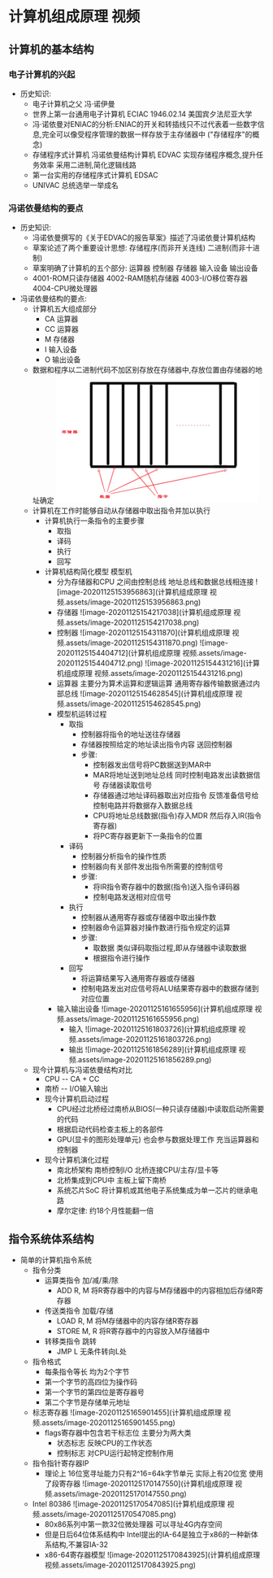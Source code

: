 # 计算机组成原理 视频

## 计算机的基本结构

### 电子计算机的兴起

-   历史知识:
    -   电子计算机之父 冯·诺伊曼
    -   世界上第一台通用电子计算机 ECIAC 1946.02.14 美国宾夕法尼亚大学
    -   冯·诺依曼对ENIAC的分析:ENIAC的开关和转插线只不过代表着一些数字信息,完全可以像受程序管理的数据一样存放于主存储器中  ("存储程序"的概念)
    -   存储程序式计算机 冯诺依曼结构计算机 EDVAC 实现存储程序概念,提升任务效率 采用二进制,简化逻辑线路
    -   第一台实用的存储程序式计算机 EDSAC
    -   UNIVAC 总统选举一举成名

### 冯诺依曼结构的要点

-   历史知识:
    -   冯诺依曼撰写的《关于EDVAC的报告草案》描述了冯诺依曼计算机结构
    -   草案论述了两个重要设计思想: 存储程序(而非开关连线) 二进制(而非十进制)
    -   草案明确了计算机的五个部分: 运算器 控制器 存储器 输入设备 输出设备
    -   4001-ROM只读存储器 4002-RAM随机存储器 4003-I/O移位寄存器  4004-CPU微处理器
-   冯诺依曼结构的要点:
    -   计算机五大组成部分
        -   CA 运算器
        -   CC 运算器
        -   M 存储器
        -   I 输入设备
        -   O 输出设备
    -   数据和程序以二进制代码不加区别存放在存储器中,存放位置由存储器的地址确定
        <img src="计算机组成原理 视频.assets/image-20201125161343578.png" alt="image-20201125161343578" style="zoom:50%;" />
    -   计算机在工作时能够自动从存储器中取出指令并加以执行
        -   计算机执行一条指令的主要步骤
            -   取指
            -   译码
            -   执行
            -   回写
        -   计算机结构简化模型 模型机
            -   分为存储器和CPU 之间由控制总线 地址总线和数据总线相连接
                ![image-20201125153956863](计算机组成原理 视频.assets/image-20201125153956863.png)
            -   存储器
                ![image-20201125154217038](计算机组成原理 视频.assets/image-20201125154217038.png)
            -   控制器
                ![image-20201125154311870](计算机组成原理 视频.assets/image-20201125154311870.png)
                ![image-20201125154404712](计算机组成原理 视频.assets/image-20201125154404712.png)
                ![image-20201125154431216](计算机组成原理 视频.assets/image-20201125154431216.png)
            -   运算器 主要分为算术运算和逻辑运算 通用寄存器传输数据通过内部总线
                ![image-20201125154628545](计算机组成原理 视频.assets/image-20201125154628545.png)
            -   模型机运转过程
                -   取指
                    -   控制器将指令的地址送往存储器
                    -   存储器按照给定的地址读出指令内容 送回控制器
                    -   步骤:
                        -   控制器发出信号将PC数据送到MAR中
                        -   MAR将地址送到地址总线 同时控制电路发出读数据信号 存储器读取信号
                        -   存储器通过地址译码器取出对应指令 反馈准备信号给控制电路并将数据存入数据总线
                        -   CPU将地址总线数据(指令)存入MDR 然后存入IR(指令寄存器)
                        -   将PC寄存器更新下一条指令的位置
                -   译码
                    -   控制器分析指令的操作性质
                    -   控制器向有关部件发出指令所需要的控制信号
                    -   步骤:
                        -   将IR指令寄存器中的数据(指令)送入指令译码器
                        -   控制电路发送相对应信号
                -   执行
                    -   控制器从通用寄存器或存储器中取出操作数
                    -   控制器命令运算器对操作数进行指令规定的运算
                    -   步骤:
                        -   取数据 类似译码取指过程,即从存储器中读取数据
                        -   根据指令进行操作
                -   回写
                    -   将运算结果写入通用寄存器或存储器
                    -   控制电路发出对应信号将ALU结果寄存器中的数据存储到对应位置
            -   输入输出设备
                ![image-20201125161655956](计算机组成原理 视频.assets/image-20201125161655956.png)
                -   输入
                    ![image-20201125161803726](计算机组成原理 视频.assets/image-20201125161803726.png)
                -   输出
                    ![image-20201125161856289](计算机组成原理 视频.assets/image-20201125161856289.png)
    -   现今计算机与冯诺依曼结构对比
        -   CPU -- CA + CC
        -   南桥 -- I/O输入输出
        -   现今计算机启动过程
            -   CPU经过北桥经过南桥从BIOS(一种只读存储器)中读取启动所需要的代码
            -   根据启动代码检查主板上的各部件
            -   GPU(显卡的图形处理单元) 也会参与数据处理工作 充当运算器和控制器
        -   现今计算机演化过程
            -   南北桥架构 南桥控制I/O 北桥连接CPU/主存/显卡等
            -   北桥集成到CPU中 主板上留下南桥 
            -   系统芯片SoC 将计算机或其他电子系统集成为单一芯片的继承电路
            -   摩尔定律: 约18个月性能翻一倍

## 指令系统体系结构

-   简单的计算机指令系统
    -   指令分类
        -   运算类指令 加/减/乘/除
            -   ADD R, M  将R寄存器中的内容与M存储器中的内容相加后存储R寄存器
        -   传送类指令 加载/存储
            -   LOAD R, M  将M存储器中的内容存储R寄存器
            -   STORE M, R  将R寄存器中的内容放入M存储器中
        -   转移类指令 跳转
            -   JMP L  无条件转向L处
    -   指令格式
        -   每条指令等长 均为2个字节
        -   第一个字节的高四位为操作码
        -   第一个字节的第四位是寄存器号
        -   第二个字节是存储单元地址
    -   标志寄存器
        ![image-20201125165901455](计算机组成原理 视频.assets/image-20201125165901455.png)
        -   flags寄存器中包含若干标志位 主要分为两大类
            -   状态标志 反映CPU的工作状态
            -   控制标志 对CPU运行起特定控制作用
    -   指令指针寄存器IP
        -   理论上 16位宽寻址能力只有2^16=64k字节单元 实际上有20位宽 使用了段寄存器
            ![image-20201125170147550](计算机组成原理 视频.assets/image-20201125170147550.png)
    -   Intel 80386 
        ![image-20201125170547085](计算机组成原理 视频.assets/image-20201125170547085.png)
        -   80x86系列中第一款32位微处理器 可以寻址4G内存空间
        -   但是日后64位体系结构中 Intel提出的IA-64是独立于x86的一种新体系结构,不兼容IA-32
        -   x86-64寄存器模型
            ![image-20201125170843925](计算机组成原理 视频.assets/image-20201125170843925.png)